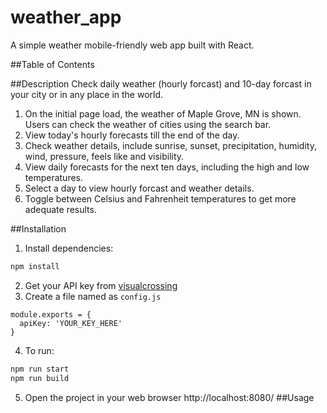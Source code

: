 # weather_app
A simple weather mobile-friendly web app built with React.

##Table of Contents

##Description
Check daily weather (hourly forcast) and 10-day forcast in your city or in any place in the world. 
1. On the initial page load, the weather of Maple Grove, MN is shown. Users can check the weather of cities using the search bar.
2. View today's hourly forecasts till the end of the day.
3. Check weather details, include sunrise, sunset, precipitation, humidity, wind, pressure, feels like and visibility.
4. View daily forecasts for the next ten days, including the high and low temperatures.
5. Select a day to view hourly forcast and weather details.
6. Toggle between Celsius and Fahrenheit temperatures to get more adequate results.

##Installation
1. Install dependencies:
```bash
npm install
```
2. Get your API key from [visualcrossing](https://www.visualcrossing.com/)
3. Create a file named as `config.js`
```
module.exports = {
  apiKey: 'YOUR_KEY_HERE'
}
```
4. To run:
```bash
npm run start
npm run build
```
5. Open the project in your web browser http://localhost:8080/ 
##Usage
